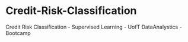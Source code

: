 # Credit-Risk-Classification
Credit Risk Classification - Supervised Learning - UofT DataAnalystics - Bootcamp
